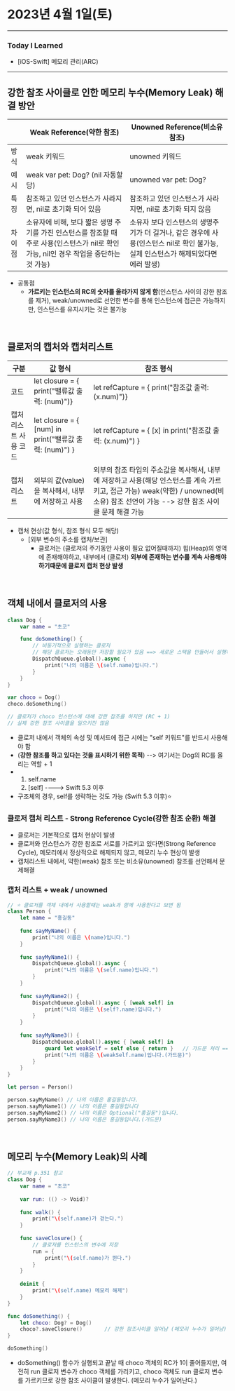 # 2023년 4월 1일(토)

---

### Today I Learned 

- [iOS-Swift] 메모리 관리(ARC)

---

## 강한 참조 사이클로 인한 메모리 누수(Memory Leak) 해결 방안

|        | Weak Reference(약한 참조)                                    | Unowned Reference(비소유 참조)                               |
| ------ | ------------------------------------------------------------ | ------------------------------------------------------------ |
| 방식   | weak 키워드                                                  | unowned 키워드                                               |
| 예시   | weak var pet: Dog? (nil 자동할당)                            | unowned var pet: Dog?                                        |
| 특징   | 참조하고 있던 인스턴스가 사라지면, nil로 초기화 되어 있음    | 참조하고 있던 인스턴스가 사라지면, nil로 초기화 되지 않음    |
| 차이점 | 소유자에 비해, 보다 짧은 생명 주기를 가진 인스턴스를 참조할 때 주로 사용(인스턴스가 nil로 확인 가능, nil인 경우 작업을 중단하는 것 가능) | 소유자 보다 인스턴스의 생명주기가 더 길거나, 같은 경우에 사용(인스턴스 nil로 확인 불가능, 실제 인스턴스가 해제되었다면 에러 발생) |

- 공통점
  - **가르키는 인스턴스의 RC의 숫자를 올라가지 않게 함**(인스턴스 사이의 강한 참조를 제거), weak/unowned로 선언한 변수를 통해 인스턴스에 접근은 가능하지만, 인스턴스를 유지시키는 것은 불가능

<br/>

## 클로저의 캡처와 캡처리스트

| 구분                 | 값 형식                                                 | 참조 형식                                                    |
| -------------------- | ------------------------------------------------------- | ------------------------------------------------------------ |
| 코드                 | let closure = { print("밸류값 출력: \(num)")}           | let refCapture = { print("참조값 출력: \(x.num)")}           |
| 캡처리스트 사용 코드 | let closure = { [num] in print("밸류값 출력: \(num)") } | let refCapture = { [x] in print("참조값 출력: \(x.num)") }   |
| 캡처 리스트          | 외부의 값(value)을 복사해서, 내부에 저장하고 사용       | 외부의 참조 타입의 주소값을 복사해서, 내부에 저장하고 사용(해당 인스턴스를 계속 가르키고, 접근 가능) weak(약한) / unowned(비소유) 참조 선언이 가능 --> 강한 참조 사이클 문제 해결 가능 |

- 캡처 현상(값 형식, 참조 형식 모두 해당)
  - [외부 변수의 주소를 캡처/보관]
    - 클로저는 (클로저의 주기동안 사용이 필요 없어질때까지) 힙(Heap)의 영역에 존재해야하고, 내부에서 (클로저) **외부에 존재하는 변수를 계속 사용해야하기때문에 클로저 캡처 현상 발생**

<br/>

## 객체 내에서 클로저의 사용

```swift
class Dog {
    var name = "초코"

    func doSomething() {
        // 비동기적으로 실행하는 클로저
        // 해당 클로저는 오래동안 저장할 필요가 있음 ==> 새로운 스택을 만들어서 실행하기 때문
        DispatchQueue.global().async {
            print("나의 이름은 \(self.name)입니다.")
        }
    }
}

var choco = Dog()
choco.doSomething()

// 클로저가 choco 인스턴스에 대해 강한 참조를 하지만 (RC + 1)
// 실제 강한 참조 사이클을 일으키진 않음
```

- 클로저 내에서 객체의 속성 및 메서드에 접근 시에는 "self 키워드"를 반드시 사용해야 함
- (**강한 참조를 하고 있다는 것을 표시하기 위한 목적**) --> 여기서는 Dog의 RC를 올리는 역할 + 1
- 1) self.name
  2) [self] ----> Swift 5.3 이후
- 구조체의 경우, self를 생략하는 것도 가능 (Swift 5.3 이후)⭐️

### 클로저 캡처 리스트 - Strong Reference Cycle(강한 참조 순환) 해결

- 클로저는 기본적으로 캡처 현상이 발생
- 클로저와 인스턴스가 강한 참조로 서로를 가르키고 있다면(Strong Reference Cycle), 메모리에서 정상적으로 해제되지 않고, 메모리 누수 현상이 발생
- 캡처리스트 내에서, 약한(weak) 참조 또는 비소유(unowned) 참조를 선언해서 문제해결

### 캡처 리스트 + weak / unowned

```swift
// ⭐️ 클로저를 객체 내에서 사용할때는 weak과 함께 사용한다고 보면 됨
class Person {
    let name = "홍길동"
    
    func sayMyName() {
        print("나의 이름은 \(name)입니다.")
    }
    
    func sayMyName1() {
        DispatchQueue.global().async {
            print("나의 이름은 \(self.name)입니다.")
        }
    }
    
    func sayMyName2() {
        DispatchQueue.global().async { [weak self] in
            print("나의 이름은 \(self?.name)입니다.")
        }
    }
    
    func sayMyName3() {
        DispatchQueue.global().async { [weak self] in
            guard let weakSelf = self else { return }   // 가드문 처리 ==> 객체 없으면 일 종료
            print("나의 이름은 \(weakSelf.name)입니다.(가드문)")
        }
    }
}

let person = Person()

person.sayMyName() // 나의 이름은 홍길동입니다.
person.sayMyName1() // 나의 이름은 홍길동입니다
person.sayMyName2() // 나의 이름은 Optional("홍길동")입니다.
person.sayMyName3() // 나의 이름은 홍길동입니다.(가드문)
```

<br/>

## 메모리 누수(Memory Leak)의 사례

```swift
// 부교재 p.351 참고
class Dog {
    var name = "초코"
    
    var run: (() -> Void)?
    
    func walk() {
        print("\(self.name)가 걷는다.")
    }
    
    func saveClosure() {
        // 클로저를 인스턴스의 변수에 저장
        run = {
            print("\(self.name)가 뛴다.")
        }
    }
    
    deinit {
        print("\(self.name) 메모리 해제")
    }
}

func doSomething() {
    let choco: Dog? = Dog()
    choco?.saveClosure()       // 강한 참조사이클 일어남 (메모리 누수가 일어남)
}

doSomething()
```

- doSomething() 함수가 실행되고 끝날 때 choco 객체의 RC가 1이 줄어들지만, 여전히 run 클로저 변수가 choco 객체를 가리키고, choco 객체도 run 클로저 변수를 가르키므로 강한 참조 사이클이 발생한다. (메모리 누수가 일어난다.)